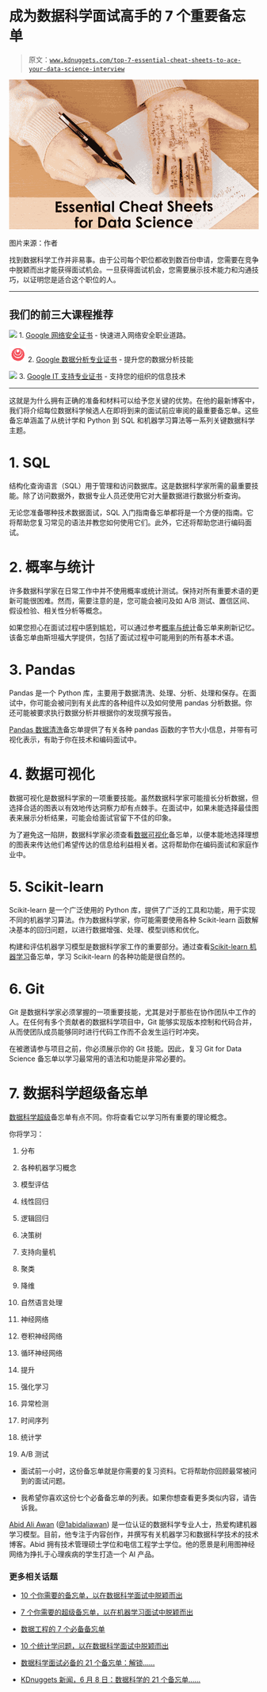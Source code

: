 # 成为数据科学面试高手的 7 个重要备忘单

> 原文：[`www.kdnuggets.com/top-7-essential-cheat-sheets-to-ace-your-data-science-interview`](https://www.kdnuggets.com/top-7-essential-cheat-sheets-to-ace-your-data-science-interview)

![成为数据科学面试高手的 7 个重要备忘单](img/f202eaf1bb257390aa9fe6664b606100.png)

图片来源：作者

找到数据科学工作并非易事。由于公司每个职位都收到数百份申请，您需要在竞争中脱颖而出才能获得面试机会。一旦获得面试机会，您需要展示技术能力和沟通技巧，以证明您是适合这个职位的人。

* * *

## 我们的前三大课程推荐

![](img/0244c01ba9267c002ef39d4907e0b8fb.png) 1\. [Google 网络安全证书](https://www.kdnuggets.com/google-cybersecurity) - 快速进入网络安全职业道路。

![](img/e225c49c3c91745821c8c0368bf04711.png) 2\. [Google 数据分析专业证书](https://www.kdnuggets.com/google-data-analytics) - 提升您的数据分析技能

![](img/0244c01ba9267c002ef39d4907e0b8fb.png) 3\. [Google IT 支持专业证书](https://www.kdnuggets.com/google-itsupport) - 支持您的组织的信息技术

* * *

这就是为什么拥有正确的准备和材料可以给予您关键的优势。在他的最新博客中，我们将介绍每位数据科学候选人在即将到来的面试前应审阅的最重要备忘单。这些备忘单涵盖了从统计学和 Python 到 SQL 和机器学习算法等一系列关键数据科学主题。

# 1\. SQL

结构化查询语言（SQL）用于管理和访问数据库。这是数据科学家所需的最重要技能。除了访问数据外，数据专业人员还使用它对大量数据进行数据分析查询。

无论您准备哪种技术数据面试，SQL 入门指南备忘单都将是一个方便的指南。它将帮助您复习常见的语法并教您如何使用它们。此外，它还将帮助您进行编码面试。

# 2\. 概率与统计

许多数据科学家在日常工作中并不使用概率或统计测试。保持对所有重要术语的更新可能很困难。然而，需要注意的是，您可能会被问及如 A/B 测试、置信区间、假设检验、相关性分析等概念。

如果您担心在面试过程中感到尴尬，可以通过参考[概率与统计](https://stanford.edu/~shervine/teaching/cme-106/cheatsheet-statistics)备忘单来刷新记忆。该备忘单由斯坦福大学提供，包括了面试过程中可能用到的所有基本术语。

# 3\. Pandas

Pandas 是一个 Python 库，主要用于数据清洗、处理、分析、处理和保存。在面试中，你可能会被问到有关此库的各种组件以及如何使用 pandas 分析数据。你还可能被要求执行数据分析并根据你的发现撰写报告。

[Pandas 数据清洗](https://www.datacamp.com/cheat-sheet/pandas-cheat-sheet-data-wrangling-in-python)备忘单提供了有关各种 pandas 函数的字节大小信息，并带有可视化表示，有助于你在技术和编码面试中。

# 4\. 数据可视化

数据可视化是数据科学家的一项重要技能。虽然数据科学家可能擅长分析数据，但选择合适的图表以有效地传达洞察力却有点棘手。在面试中，如果未能选择最佳图表来展示分析结果，可能会给面试官留下不佳的印象。

为了避免这一陷阱，数据科学家必须查看[数据可视化](https://medium.com/responsibleml/data-visualization-cheat-sheets-1c12ba8a7671)备忘单，以便本能地选择理想的图表来传达他们希望传达的信息给利益相关者。这将帮助你在编码面试和家庭作业中。

# 5\. Scikit-learn

Scikit-learn 是一个广泛使用的 Python 库，提供了广泛的工具和功能，用于实现不同的机器学习算法。作为数据科学家，你可能需要使用各种 Scikit-learn 函数解决基本的回归问题，以进行数据增强、处理、模型训练和优化。

构建和评估机器学习模型是数据科学家工作的重要部分。通过查看[Scikit-learn 机器学习](https://2022/12/scikit-learn-machine-learning-cheatsheet.html)备忘单，学习 Scikit-learn 的各种功能是很自然的。

# 6\. Git

Git 是数据科学家必须掌握的一项重要技能，尤其是对于那些在协作团队中工作的人。在任何有多个贡献者的数据科学项目中，Git 能够实现版本控制和代码合并，从而使团队成员能够同时进行代码工作而不会发生运行时冲突。

在被邀请参与项目之前，你必须展示你的 Git 技能。因此，复习 Git for Data Science 备忘单以学习最常用的语法和功能是非常必要的。

# 7\. 数据科学超级备忘单

[数据科学超级](https://github.com/aaronwangy/Data-Science-Cheatsheet/blob/main/Data_Science_Cheatsheet.pdf)备忘单有点不同。你将查看它以学习所有重要的理论概念。

你将学习：

1.  分布

1.  各种机器学习概念

1.  模型评估

1.  线性回归

1.  逻辑回归

1.  决策树

1.  支持向量机

1.  聚类

1.  降维

1.  自然语言处理

1.  神经网络

1.  卷积神经网络

1.  循环神经网络

1.  提升

1.  强化学习

1.  异常检测

1.  时间序列

1.  统计学

1.  A/B 测试

-   面试前一小时，这份备忘单就是你需要的复习资料。它将帮助你回顾最常被问到的面试问题。

-   我希望你喜欢这份七个必备备忘单的列表。如果你想查看更多类似内容，请告诉我。

[Abid Ali Awan](https://www.polywork.com/kingabzpro) ([@1abidaliawan](https://www.linkedin.com/in/1abidaliawan)) 是一位认证的数据科学专业人士，热爱构建机器学习模型。目前，他专注于内容创作，并撰写有关机器学习和数据科学技术的技术博客。Abid 拥有技术管理硕士学位和电信工程学士学位。他的愿景是利用图神经网络为挣扎于心理疾病的学生打造一个 AI 产品。

### 更多相关话题

+   [10 个你需要的备忘单，以在数据科学面试中脱颖而出](https://www.kdnuggets.com/2022/10/10-cheat-sheets-need-ace-data-science-interview.html)

+   [7 个你需要的超级备忘单，以在机器学习面试中脱颖而出](https://www.kdnuggets.com/2022/12/7-super-cheat-sheets-need-ace-machine-learning-interview.html)

+   [数据工程的 7 个必备备忘单](https://www.kdnuggets.com/2022/12/7-essential-cheat-sheets-data-engineering.html)

+   [10 个统计学问题，以在数据科学面试中脱颖而出](https://www.kdnuggets.com/10-statistics-questions-to-ace-your-data-science-interview)

+   [数据科学面试必备的 21 个备忘单：解锁……](https://www.kdnuggets.com/2022/06/21-cheat-sheets-data-science-interviews.html)

+   [KDnuggets 新闻，6 月 8 日：数据科学的 21 个备忘单……](https://www.kdnuggets.com/2022/n23.html)
